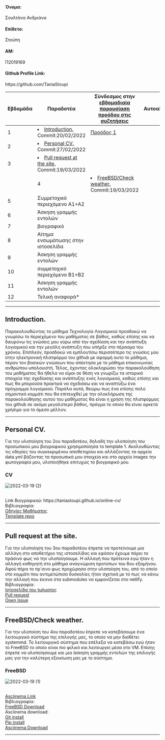 <h4>Όνομα:</h4> Σουλτάνα Ανδριάνα
<h4>Επίθετο:</h4>Στούπη
<h4>ΑΜ:</h4> Π2019169
<h4>Github Profile Link:</h4> https://github.com/TaniaStoupi


| Εβδομάδα | Παραδοτέα | Σύνδεσμος στην [εβδομαδιαία παρουσίαση προόδου στις συζητήσεις](https://github.com/courses-ionio/help/discussions/categories/show-and-tell) | Αυτοαξιολόγηση|
| --- | --- | --- | --- |
| 1 | <li><a href="#Introduction."><span class="toctext">Introduction.</span></a> Commit:20/02/2022 |<a href="https://github.com/courses-ionio/help/discussions/122">Προόδος 1</a>| |
| 2 | <li><a href="#Personal CV."><span class="toctext">Personal CV.</span></a> Commit:27/02/2022 | | |
  | 3 | <li><a href="#Pull request at the site."><span class="toctext">Pull request at the site.</span></a> Commit:19/03/2022| | |
    | 4 | <li><a href="#FreeBSD/Check weather."><span class="toctext">FreeBSD/Check weather.</span></a> Commit:19/03/2022 | | |
| 5 | Συμμετοχικό περιεχόμενο A1+A2 | | |
| 6 | Άσκηση γραμμής εντολών | | |
| 7 | βιογραφικό | | |
| 8 | Αίτημα ενσωμάτωσης στην ιστοσελίδα | | |
| 9 | Άσκηση γραμμής εντολών | | |
| 10 | συμμετοχικό περιεχόμενο B1+B2 | | |
| 11 | Άσκηση γραμμής εντολών | | |
| 12 | Τελική αναφορά* | | |


  
 <hr></hr>
 <h2><span id="Introduction.">Introduction.</span></h2> 
 Παρακολουθώντας το μάθημα Τεχνολογία Λογισμικού προσδοκώ να γνωρίσω το περιεχόμενο του μαθήματος σε βάθος, καθώς επίσης και να διευρύνω τις γνώσεις μου γύρω από την σχεδίαση και την ανάπτυξη λογισμικού και την μεγάλη ανάπτυξη που υπήρξε στο πέρασμα του χρόνου. Επιπλεόν, προσδοκώ να εμπλουτίσω περισσότερο τις γνώσεις μου στην ηλεκτρονική πλατφόρμα του github με αφορμή αυτο το μάθημα, πέραν τον βασικών γνώσεων που απέκτησα με το μάθημα επικοινωνίας ανθρώπου-υπολογιστή. Τέλος, έχοντας ολοκληρώσει την παρακολούθηση του μαθήματος θα ήθελα να είμαι σε θέση να γνωρίζω τα ιστορικά στοιχεία της σχεδίασης και ανάπτυξης ενός λογισμικού, καθώς επίσης και πως θα μπορούσα πρακτικά να σχεδιάσω και να αναπτύξω ένα πρόγραμμα λογισμικού. Παρόλα αυτά, θεώρω πως ένα επίσης πολύ σημαντικό κομμάτι που θα επιτευχθεί με την ολοκλήρωση της παρακολούθησης αυτού του μαθήματος θα είναι η χρήση της πλατφόρμας του github σε ακόμα μεγαλύτερο βάθος, πράγμα το οποίο θα είναι αρκετά χρήσιμο για το άμεσο μέλλον.
 <hr></hr>

<h2><span id="Personal CV.">Personal CV.</span></h2> 
Για την υλοποίηση του 2ου παραδοτέου, δηλαδή την υλοποίηση του προσωπικού μου βιογραφικού χρησιμοποίησα το template 1. Ακολουθώντας τις οδηγίες του συγκεκριμένου αποθετηρίου και αλλάζοντας τα αρχεία data.yml βάζοντας τα προσωπικά μου στοιχεία και στο αρχείο images την φωτογραφία μου, υλοποιήθηκε επιτυχώς το βιογραφικό μου. <br>
<h3>CV</h3>

![2022-03-19 (2)](https://user-images.githubusercontent.com/72350589/159134702-3c96aeef-6605-4037-abba-ee8310c3534b.png)

<br>
Link Βιογραφικού: https://taniastoupi.github.io/online-cv/ <br>
Βιβλιογραφία: <br>
<a href="https://courses-ionio.github.io/help/cv/">Οδηγίες Μαθήματος</a><br>
<a href="https://github.com/sharu725/online-cv">Template repo</a><br>
<hr></hr>

<h2><span id="Pull request at the site.">Pull request at the site.</span></h2>
Για την υλοποίηση του 3ου παραδοτέου έπρεπε να προτείνουμε μια αλλάγη στο αποθετήριο της ιστοσελίδας και εφόσον έχουμε πάρει το πράσινο φως να την υλοποίησουμε. Η αλλαγή που πρότεινα εγώ ήταν η αλλαγή καθηγητή στο μάθημα αναγνώριση προτύπων του 6ου εξαμήνου. Αφού πήρα το πρ΄σινο φως προχώρησα στην υλοποίηση του, από το οποίο στο κομμάτι που αντιμετώπισα δυσκολίες ήταν σχετικά με το πως να κάνω την αλλαγή που έκανα στα submodules να εμφανίζεται στο netlify. 
<br>
Βιβλιογραφία:  <br>
<a href="https://github.com/ioniodi/sitegr/">Ιστοσελίδα του τμήματος</a> <br>
<a href="https://github.com/ioniodi/sitegr/pull/354">Pull request</a> <br>
<a href="https://github.com/ioniodi/sitegr/issues/307">Open Issue</a>
<hr></hr>

<h2><span id="FreeBSD/Check weather.">FreeBSD/Check weather.</span></h2>
Για την υλοποίση του 4ου παραδοτέου έπρεπε να κατεβάσουμε ένα λειτουργικό σύστημα της επιλογής μας, το οποίο να μην διαθέτει systemmd. Το λειτουργικό σύστημα που επέλεξα να κατεβάσω εγώ ήταν το FreeBSD το οποίο είναι πιο φιλικό και λειτουργεί μέσα στο VM. Επίσης έπρεπε να υλοποίησουμε και μια άσκηση γραμμής εντολών της επιλογής μας για την καλύτερη εξοικίωση μας με το σύστημα.<br>
<h3>FreeBSD</h3>

![2022-03-19 (1)](https://user-images.githubusercontent.com/72350589/159134639-b460ff86-4d64-4252-af5d-a54a0b5776fb.png)

<br> <a href="https://asciinema.org/a/478478">Asciinema Link</a><br>
Βιβλιογραφία: <br>
<a href="https://www.freebsd.org/where/">FreeBSD Download</a><br>
  Asciinema download:<br>
  <a href="https://www.digitalocean.com/community/tutorials/how-to-install-git-on-freebsd-11-0">Git install</a><br>
  <a href="https://computingforgeeks.com/how-to-install-pip-python-package-manager-on-freebsd-12/"> Pip install</a><br>
  <a href="https://github.com/asciinema/asciinema">Asciinema Download</a><br>
  <hr></hr>
